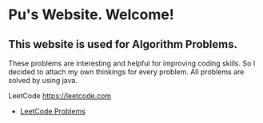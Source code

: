 # Pu's Website. Welcome!
## This website is used for Algorithm Problems. 
These problems are interesting and helpful for improving coding skills. So I decided to attach my own thinkings for every problem. All problems are solved by using java.<br>

LeetCode https://leetcode.com
* [LeetCode Problems](puchen7.github.io/LeetCodeProblems/index.html)
